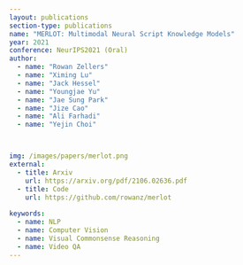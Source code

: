 ```yaml
---
layout: publications
section-type: publications
name: "MERLOT: Multimodal Neural Script Knowledge Models"
year: 2021
conference: NeurIPS2021 (Oral)
author:
  - name: "Rowan Zellers"
  - name: "Ximing Lu"
  - name: "Jack Hessel"
  - name: "Youngjae Yu"
  - name: "Jae Sung Park"
  - name: "Jize Cao"
  - name: "Ali Farhadi"
  - name: "Yejin Choi"



img: /images/papers/merlot.png
external:
  - title: Arxiv
    url: https://arxiv.org/pdf/2106.02636.pdf
  - title: Code
    url: https://github.com/rowanz/merlot  
    
keywords:
  - name: NLP
  - name: Computer Vision
  - name: Visual Commonsense Reasoning
  - name: Video QA
---
```



